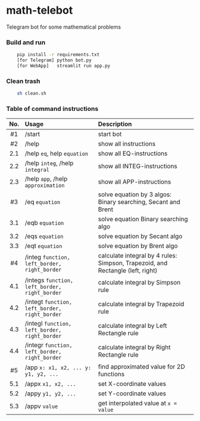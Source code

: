 # math-telebot
Telegram bot for some mathematical problems

### Build and run
```sh
    pip install -r requirements.txt
    [for Telegram] python bot.py
    [for WebApp]   streamlit run app.py
```
### Clean trash
```sh
    sh clean.sh
```
### Table of command instructions

|No.|Usage|Description|
| :---: | :--- | :--- |
|#1|/start|start bot|
|#2|/help|show all instructions|
|2.1|/help `eq`, help `equation`|show all EQ-instructions|
|2.2|/help `integ`, /help `integral`|show all INTEG-instructions|
|2.3|/help `app`, /help `approximation`|show all APP-instructions|
|#3|/eq `equation`|solve equation by 3 algos: Binary searching, Secant and Brent|
|3.1|/eqb `equation`|solve equation Binary searching algo|
|3.2|/eqs `equation`|solve equation by Secant algo|
|3.3|/eqt `equation`|solve equation by Brent algo|
|#4|/integ `function, left_border, right_border`|calculate integral by 4 rules: Simpson, Trapezoid, and Rectangle (left, right)|
|4.1|/integs `function, left_border, right_border`|calculate integral by Simpson rule|
|4.2|/integt `function, left_border, right_border`|calculate integral by Trapezoid rule|
|4.3|/integl `function, left_border, right_border`|calculate integral by Left Rectangle rule|
|4.4|/integr `function, left_border, right_border`|calculate integral by Right Rectangle rule|
|#5|/app `x: x1, x2, ... y: y1, y2, ...`|find approximated value for 2D functions|
|5.1|/appx `x1, x2, ...`|set X-coordinate values|
|5.2|/appy `y1, y2, ...`|set Y-coordinate values|
|5.3|/appv `value`|get interpolated value at `x = value`|
